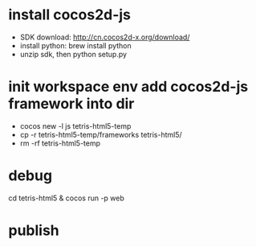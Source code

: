 # install cocos2d-js
- SDK download: http://cn.cocos2d-x.org/download/
- install python: brew install python
- unzip sdk, then python setup.py

# init workspace env add cocos2d-js framework into dir
- cocos new -l js tetris-html5-temp
- cp -r tetris-html5-temp/frameworks tetris-html5/
- rm -rf tetris-html5-temp

# debug
cd tetris-html5 & cocos run -p web

# publish

